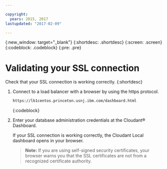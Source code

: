 ```yaml
---

copyright:
  years: 2015, 2017
lastupdated: "2017-02-09"

---
```


{:new_window: target="_blank"}
{:shortdesc: .shortdesc}
{:screen: .screen}
{:codeblock: .codeblock}
{:pre: .pre}

# Validating your SSL connection

Check that your SSL connection is working correctly.
{:shortdesc}

1.  Connect to a load balancer with a browser by using the https
    protocol.

    ``` sh
    https://lb1centos.princeton.usnj.ibm.com/dashboard.html
    ```
    {:codeblock}

2.  Enter your database administration credentials at the
    Cloudant&reg; Dashboard.

    If your SSL connection is working correctly, the Cloudant
    Local dashboard opens in your browser.
    
    >   **Note:** If you are using self-signed security certificates, your browser warns you that the SSL certificates are not from a recognized certificate authority.
